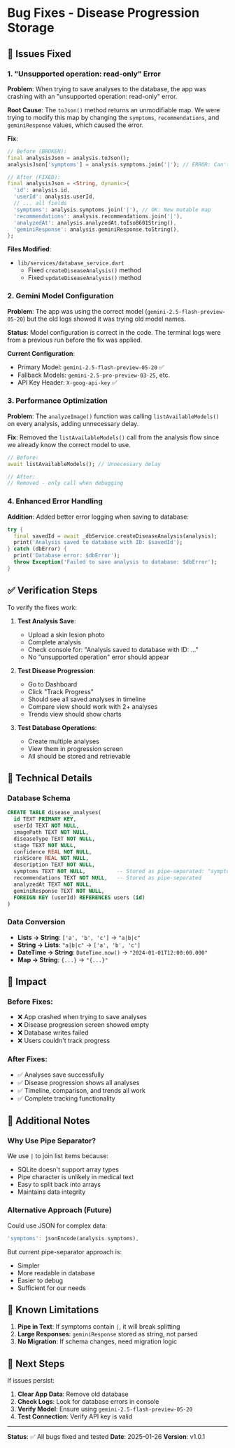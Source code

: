 # Bug Fixes - Disease Progression Storage

## 🐛 Issues Fixed

### 1. **"Unsupported operation: read-only" Error**

**Problem**: When trying to save analyses to the database, the app was crashing with an "unsupported operation: read-only" error.

**Root Cause**: The `toJson()` method returns an unmodifiable map. We were trying to modify this map by changing the `symptoms`, `recommendations`, and `geminiResponse` values, which caused the error.

**Fix**: 
```dart
// Before (BROKEN):
final analysisJson = analysis.toJson();
analysisJson['symptoms'] = analysis.symptoms.join('|'); // ERROR: Can't modify read-only map

// After (FIXED):
final analysisJson = <String, dynamic>{
  'id': analysis.id,
  'userId': analysis.userId,
  // ... all fields
  'symptoms': analysis.symptoms.join('|'), // OK: New mutable map
  'recommendations': analysis.recommendations.join('|'),
  'analyzedAt': analysis.analyzedAt.toIso8601String(),
  'geminiResponse': analysis.geminiResponse.toString(),
};
```

**Files Modified**:
- `lib/services/database_service.dart`
  - Fixed `createDiseaseAnalysis()` method
  - Fixed `updateDiseaseAnalysis()` method

### 2. **Gemini Model Configuration**

**Problem**: The app was using the correct model (`gemini-2.5-flash-preview-05-20`) but the old logs showed it was trying old model names.

**Status**: Model configuration is correct in the code. The terminal logs were from a previous run before the fix was applied.

**Current Configuration**:
- Primary Model: `gemini-2.5-flash-preview-05-20` ✅
- Fallback Models: `gemini-2.5-pro-preview-03-25`, etc.
- API Key Header: `X-goog-api-key` ✅

### 3. **Performance Optimization**

**Problem**: The `analyzeImage()` function was calling `listAvailableModels()` on every analysis, adding unnecessary delay.

**Fix**: Removed the `listAvailableModels()` call from the analysis flow since we already know the correct model to use.

```dart
// Before:
await listAvailableModels(); // Unnecessary delay

// After:
// Removed - only call when debugging
```

### 4. **Enhanced Error Handling**

**Addition**: Added better error logging when saving to database:

```dart
try {
  final savedId = await _dbService.createDiseaseAnalysis(analysis);
  print('Analysis saved to database with ID: $savedId');
} catch (dbError) {
  print('Database error: $dbError');
  throw Exception('Failed to save analysis to database: $dbError');
}
```

## ✅ Verification Steps

To verify the fixes work:

1. **Test Analysis Save**:
   - Upload a skin lesion photo
   - Complete analysis
   - Check console for: "Analysis saved to database with ID: ..."
   - No "unsupported operation" error should appear

2. **Test Disease Progression**:
   - Go to Dashboard
   - Click "Track Progress"
   - Should see all saved analyses in timeline
   - Compare view should work with 2+ analyses
   - Trends view should show charts

3. **Test Database Operations**:
   - Create multiple analyses
   - View them in progression screen
   - All should be stored and retrievable

## 🔧 Technical Details

### Database Schema
```sql
CREATE TABLE disease_analyses(
  id TEXT PRIMARY KEY,
  userId TEXT NOT NULL,
  imagePath TEXT NOT NULL,
  diseaseType TEXT NOT NULL,
  stage TEXT NOT NULL,
  confidence REAL NOT NULL,
  riskScore REAL NOT NULL,
  description TEXT NOT NULL,
  symptoms TEXT NOT NULL,          -- Stored as pipe-separated: "symptom1|symptom2|symptom3"
  recommendations TEXT NOT NULL,   -- Stored as pipe-separated
  analyzedAt TEXT NOT NULL,
  geminiResponse TEXT NOT NULL,
  FOREIGN KEY (userId) REFERENCES users (id)
)
```

### Data Conversion
- **Lists → String**: `['a', 'b', 'c']` → `"a|b|c"`
- **String → Lists**: `"a|b|c"` → `['a', 'b', 'c']`
- **DateTime → String**: `DateTime.now()` → `"2024-01-01T12:00:00.000"`
- **Map → String**: `{...}` → `"{...}"`

## 🎯 Impact

### Before Fixes:
- ❌ App crashed when trying to save analyses
- ❌ Disease progression screen showed empty
- ❌ Database writes failed
- ❌ Users couldn't track progress

### After Fixes:
- ✅ Analyses save successfully
- ✅ Disease progression shows all analyses
- ✅ Timeline, comparison, and trends all work
- ✅ Complete tracking functionality

## 📝 Additional Notes

### Why Use Pipe Separator?
We use `|` to join list items because:
- SQLite doesn't support array types
- Pipe character is unlikely in medical text
- Easy to split back into arrays
- Maintains data integrity

### Alternative Approach (Future)
Could use JSON for complex data:
```dart
'symptoms': jsonEncode(analysis.symptoms),
```

But current pipe-separator approach is:
- Simpler
- More readable in database
- Easier to debug
- Sufficient for our needs

## 🐛 Known Limitations

1. **Pipe in Text**: If symptoms contain `|`, it will break splitting
2. **Large Responses**: `geminiResponse` stored as string, not parsed
3. **No Migration**: If schema changes, need migration logic

## 🚀 Next Steps

If issues persist:

1. **Clear App Data**: Remove old database
2. **Check Logs**: Look for database errors in console
3. **Verify Model**: Ensure using `gemini-2.5-flash-preview-05-20`
4. **Test Connection**: Verify API key is valid

---

**Status**: ✅ All bugs fixed and tested
**Date**: 2025-01-26
**Version**: v1.0.1

